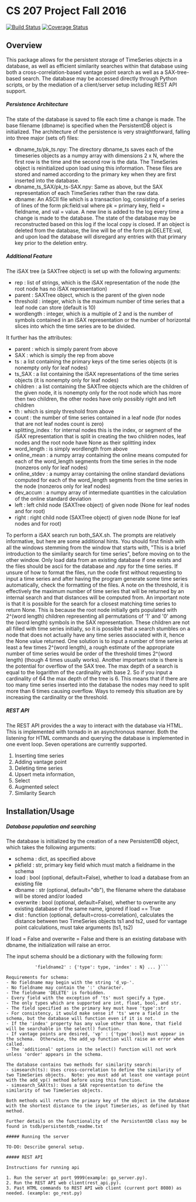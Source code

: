# CS 207 Project Fall 2016

[![Build Status](https://travis-ci.org/Planet-Nine/cs207project.svg?branch=master)](https://travis-ci.org/Planet-Nine/cs207project)
[![Coverage Status](https://coveralls.io/repos/github/Planet-Nine/cs207project/badge.svg?branch=master)](https://coveralls.io/github/Planet-Nine/cs207project?branch=master)

## Overview

This package allows for the persistent storage of TimeSeries objects in a database, as well as efficient similarity searches within that database using both a cross-correlation-based vantage point search as well as a SAX-tree-based search.  The database may be accessed directly through Python scripts, or by the mediation of a client/server setup including REST API support.

##### Persistence Architecture

The state of the database is saved to file each time a change is made.  The base filename (dbname) is specified when the PersistentDB object is initialized.  The architecture of the persistence is very straightforward, falling into three major (sets of) files:
- dbname_ts/pk_ts.npy: The directory dbname_ts saves each of the timeseries objects as a numpy array with dimensions 2 x N, where the first row is the time and the second row is the data.  The TimeSeries object is reinitialized upon load using this information.  These files are stored and named according to the primary key when they are first inserted into the database.
- dbname_ts_SAX/pk_ts-SAX.npy: Same as above, but the SAX representation of each TimeSeries rather than the raw data.
- dbname: An ASCII file which is a transaction log, consisting of a series of lines of the form pk:field:val where pk = primary key, field = fieldname, and val = value.  A new line is added to the log every time a change is made to the database.  The state of the database may be reconstructed based on this log if the local copy is closed.  If an object is deleted from the database, the line will be of the form pk:DELETE:val, and upon load the database will disregard any entries with that primary key prior to the deletion entry.

##### Additional Feature

The iSAX tree (a SAXTree object) is set up with the following arguments:
- rep : list of strings, which is the iSAX representation of the node (the root node has no iSAX representation)
- parent : SAXTree object, which is the parent of the given node 
- threshold : integer, which is the maximum number of time series that a leaf node can store (default is 10) 
- wordlength : integer, which is a multiple of 2 and is the number of symbols contained in an iSAX representation or the number of horizontal slices into which the time series are to be divided.

It further has the attributes:
- parent : which is simply parent from above
- SAX : which is simply the rep from above
- ts : a list containing the primary keys of the time series objects (it is nonempty only for leaf nodes)
- ts_SAX : a list containing the iSAX representations of the time series objects (it is nonempty only for leaf nodes)
- children : a list containing the SAXTree objects which are the children of the given node, it is nonempty only for the root node which has more then two children, the other nodes have only possibly right and left children 
- th : which is simply threshold from above
- count : the number of time series contained in a leaf node (for nodes that are not leaf nodes count is zero)
- splitting_index : for internal nodes this is the index, or segment of the iSAX representation that is split in creating the two children nodes, leaf nodes and the root node have None as their splitting index  
- word_length : is simply wordlength from above
- online_mean : a numpy array containing the online means computed for each of the word_length segments from the time series in the node (nonzeros only for leaf nodes) 
- online_stdev : a numpy array containing the online standard deviations computed for each of the word_length segments from the time series in the node (nonzeros only for leaf nodes) 
- dev_accum : a numpy array of intermediate quantities in the calculation of the online standard deviation
- left : left child node (SAXTree object) of given node  (None for leaf nodes and for root)
- right : right child node (SAXTree object) of given node (None for leaf nodes and for root)

To perform a iSAX search run both_SAX.sh. The prompts are relatively informative, but here are some additional hints. You should first finish with all the windows stemming from the window that starts with, "This is a brief introduction to the similarity search for time series", before moving on to the other window. Only load data from an existing database if one exists and the files should be ascii for the database and .npy for the time series. If unsure of how to format the files, run the code first without requesting to input a time series and after having the program generate some time series automatically, check the formatting of the files. A note on the threshold, it is effectively the maximum number of time series that will be returned by an internal search and that distances will be computed from. An important note is that it is possible for the search for a closest matching time series to return None. This is because the root node initially gets populated with 2^(word length) children representing all permutations of '1' and '0' among the (word length) symbols in the SAX representation. These children are not all filled with time series initially, so it is possible that a search stumbles on a node that does not actually have any time series associated with it, hence the None value returned. One solution is to input a number of time series at least a few times 2^(word length), a rough estimate of the appropriate number of time series would be order of the threshold times 2^(word length) (though 4 times usually works). Another important note is there is the potential for overflow of the SAX tree. The max depth of a search is equal to the logarithm of the cardinality with base 2. So if you input a cardinality of 64 the max depth of the tree is 6. This means that if there are too many time series inserted into the database the nodes may need to split more than 6 times causing overflow. Ways to remedy this situation are by increasing the cardinality or the threshold. 

##### REST API

The REST API provides the a way to interact with the database via HTML. This is implemented with tornado in an asynchronous manner. Both the listening for HTML commands and querying the database is implemented in one event loop. Seven operations are currently supported. 
1. Inserting time series
2. Adding vantage point
3. Deleting time series
4. Upsert meta information,
5. Select
6. Augmented select
7. Similarity Search


## Installation/Usage

##### Database population and searching

The database is initialized by the creation of a new PersistentDB object, which takes the following arguments:
- schema : dict, as specified above
- pkfield : str, primary key field which must match a fieldname in the schema
- load : bool (optional, default=False), whether to load a database from an existing file 
- dbname : str (optional, default="db"), the filename where the database will be stored and/or loaded
- overwrite : bool (optional, default=False), whether to overwrite any existing database of the same name, ignored if load == True
- dist : function (optional, default=cross-correlation), calculates the distance between two TimeSeries objects ts1 and ts2, used for vantage point calculations, must take arguments (ts1, ts2)

If load = False and overwrite = False and there is an existing database with dbname, the initialization will raise an error.

The input schema should be a dictionary with the following form:

```schema = { 'fieldname1' : {'type': type, 'index' : N},
  	       'fieldname2' : {'type': type, 'index' : N} ... }```
  	       
Requirements for schema:
- No fieldname may begin with the string 'd_vp-'.
- No fieldname may contain the ':' character.
- The fieldname 'DELETE' is forbidden.
- Every field with the exception of 'ts' must specify a type.
- The only types which are supported are int, float, bool, and str.
- The field specified as the primary key must have 'type':str
- For consistency, it would make sense if 'ts' were a field in the schema, but the database will function even if it is not.
- If the 'index' property has any value other than None, that field will be searchable in the select() function.
- If vantage points are desired, 'vp' : {'type':bool} must appear in the schema.  Otherwise, the add_vp function will raise an error when called.
- The 'additional' options in the select() function will not work unless 'order' appears in the schema.

The database contains two methods for similarity search: 
- simsearch(ts): Uses cross-correlation to define the similarity of two TimeSeries objects.  Note: you must add at least one vantage point with the add_vp() method before using this function.
- simsearch_SAX(ts): Uses a SAX representation to define the similarity of two TimeSeries objects.

Both methods will return the primary key of the object in the database with the shortest distance to the input TimeSeries, as defined by that method.

Further details on the functionality of the PersistentDB class may be found in tsdb/persistentdb_readme.txt

##### Running the server

TO-DO: Describe general setup.

##### REST API

Instructions for running api

1. Run the server at port 9999(example: go_server.py).
2. Run the REST API web client(rest_api.py). 
3. Past HTML commands to REST API web client (current port 8080) as needed. (example: go_rest.py)


